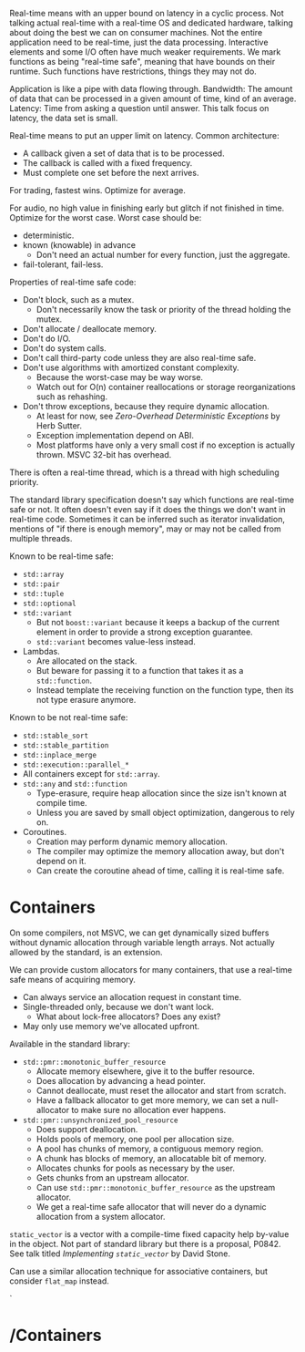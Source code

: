 Real-time means with an upper bound on latency in a cyclic process.
Not talking actual real-time with a real-time OS and dedicated hardware,
talking about doing the best we can on consumer machines.
Not the entire application need to be real-time, just the data processing.
Interactive elements and some I/O often have much weaker requirements.
We mark functions as being "real-time safe", meaning that have bounds on their runtime.
Such functions have restrictions, things they may not do.

Application is like a pipe with data flowing through.
Bandwidth: The amount of data that can be processed in a given amount of time, kind of an average.
Latency: Time from asking a question until answer.
This talk focus on latency, the data set is small.

Real-time means to put an upper limit on latency.
Common architecture:
- A callback given a set of data that is to be processed.
- The callback is called with a fixed frequency.
- Must complete one set before the next arrives.

For trading, fastest wins. Optimize for average.

For audio, no high value in finishing early but glitch if not finished in time. Optimize for the worst case.
Worst case should be:
- deterministic.
- known (knowable) in advance
	- Don't need an actual number for every function, just the aggregate.
- fail-tolerant, fail-less.

Properties of real-time safe code:
- Don't block, such as a mutex.
	- Don't necessarily know the task or priority of the thread holding the mutex.
- Don't allocate / deallocate memory.
- Don't do I/O.
- Don't do system calls.
- Don't call third-party code unless they are also real-time safe.
- Don't use algorithms with amortized constant complexity.
	- Because the worst-case may be way worse.
	- Watch out for O(n) container reallocations or storage reorganizations such as rehashing.
- Don't throw exceptions, because they require dynamic allocation.
	- At least for now, see _Zero-Overhead Deterministic Exceptions_ by Herb Sutter.
	- Exception implementation depend on ABI.
	- Most platforms have only a very small cost if no exception is actually thrown. MSVC 32-bit has overhead.

There is often a real-time thread, which is a thread with high scheduling priority.

The standard library specification doesn't say which functions are real-time safe or not.
It often doesn't even say if it does the things we don't want in real-time code.
Sometimes it can be inferred such as iterator invalidation, mentions of "if there is enough memory", may or may not be called from multiple threads.

Known to be real-time safe:
- `std::array`
- `std::pair`
- `std::tuple`
- `std::optional`
- `std::variant`
	- But not `boost::variant` because it keeps a backup of the current element in order to provide a strong exception guarantee.
	- `std::variant` becomes value-less instead.
- Lambdas.
	- Are allocated on the stack.
	- But beware for passing it to a function that takes it as a `std::function`.
	- Instead template the receiving function on the function type, then its not type erasure anymore.

Known to be not real-time safe:
- `std::stable_sort`
- `std::stable_partition`
- `std::inplace_merge`
- `std::execution::parallel_*`
- All containers except for `std::array`.
- `std::any` and `std::function`
	- Type-erasure, require heap allocation since the size isn't known at compile time.
	- Unless you are saved by small object optimization, dangerous to rely on.
- Coroutines.
	- Creation may perform dynamic memory allocation.
	- The compiler may optimize the memory allocation away, but don't depend on it.
	- Can create the coroutine ahead of time, calling it is real-time safe.


# Containers

On some compilers, not MSVC, we can get dynamically sized buffers without dynamic allocation through variable length arrays.
Not actually allowed by the standard, is an extension.

We can provide custom allocators for many containers, that use a real-time safe means of acquiring memory.
- Can always service an allocation request in constant time.
- Single-threaded only, because we don't want lock.
	- What about lock-free allocators? Does any exist?
- May only use memory we've allocated upfront.

Available in the standard library:
- `std::pmr::monotonic_buffer_resource`
	- Allocate memory elsewhere, give it to the buffer resource.
	- Does allocation by advancing a head pointer.
	- Cannot deallocate, must reset the allocator and start from scratch.
	- Have a fallback allocator to get more memory, we can set a null-allocator to make sure no allocation ever happens.
- `std::pmr::unsynchronized_pool_resource`
	- Does support deallocation.
	- Holds pools of memory, one pool per allocation size.
	- A pool has chunks of memory, a contiguous memory region.
	- A chunk has blocks of memory, an allocatable bit of memory.
	- Allocates chunks for pools as necessary by the user.
	- Gets chunks from an upstream allocator.
	- Can use `std::pmr::monotonic_buffer_resource` as the upstream allocator.
	- We get a real-time safe allocator that will never do a dynamic allocation from a system allocator.


`static_vector` is a vector with a compile-time fixed capacity help by-value in the object.
Not part of standard library but there is a proposal, P0842.
See talk titled _Implementing `static_vector`_ by David Stone.

Can use a similar allocation technique for associative containers,
but consider `flat_map` instead.

`


# /Containers

